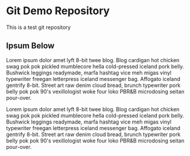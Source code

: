# Git Demo Repository

This is a test git repository

## Ipsum Below

Lorem ipsum dolor amet lyft 8-bit twee blog. Blog cardigan hot chicken swag pok pok pickled mumblecore hella cold-pressed iceland pork belly. Bushwick leggings readymade, marfa hashtag vice meh migas vinyl typewriter freegan letterpress iceland messenger bag. Affogato iceland gentrify 8-bit. Street art raw denim cloud bread, brunch typewriter pork belly pok pok 90's vexillologist woke four loko PBR&B microdosing seitan pour-over.

Lorem ipsum dolor amet lyft 8-bit twee blog. Blog cardigan hot chicken swag pok pok pickled mumblecore hella cold-pressed iceland pork belly. Bushwick leggings readymade, marfa hashtag vice meh migas vinyl typewriter freegan letterpress iceland messenger bag. Affogato iceland gentrify 8-bit. Street art raw denim cloud bread, brunch typewriter pork belly pok pok 90's vexillologist woke four loko PBR&B microdosing seitan pour-over.